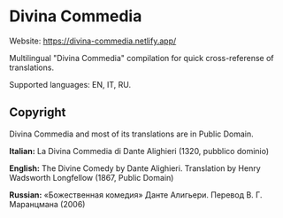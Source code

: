 # Divina Commedia

Website: https://divina-commedia.netlify.app/

Multilingual "Divina Commedia" compilation for quick cross-referense of translations.

Supported languages: EN, IT, RU.

## Copyright

Divina Commedia and most of its translations are in Public Domain.

**Italian:** La Divina Commedia di Dante Alighieri (1320, pubblico dominio)

**English:** The Divine Comedy by Dante Alighieri. Translation by Henry Wadsworth Longfellow (1867, Public Domain)

**Russian:** «Божественная комедия» Данте Алигьери. Перевод В. Г. Маранцмана (2006)
